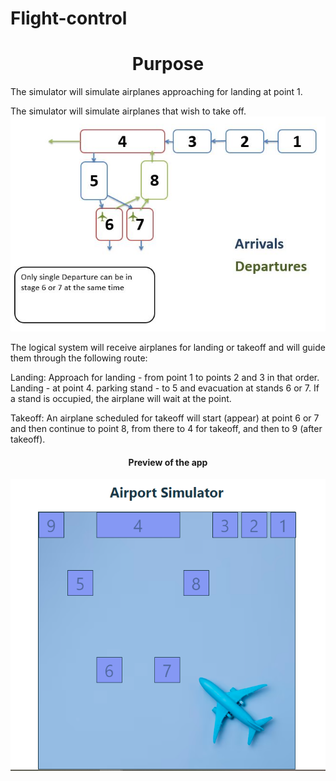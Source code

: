 # Flight-control
<div align="center">
<h1>Purpose</h1>
</div>
<div>
The simulator will simulate airplanes approaching for landing at point 1.

The simulator will simulate airplanes that wish to take off.
<img src="https://github.com/Tali74/Flight-control/blob/main/Capture.JPG" width="800">

The logical system will receive airplanes for landing or takeoff and will guide them through the following route:

Landing:
Approach for landing - from point 1 to points 2 and 3 in that order.
Landing - at point 4.
parking stand - to 5 and evacuation at stands 6 or 7. If a stand is occupied, the airplane will wait at the point.

Takeoff:
An airplane scheduled for takeoff will start (appear) at point 6 or 7 and then continue to point 8, from there to 4 for takeoff, and then to 9 (after takeoff).
</div>
<div align="center">
<h4>Preview of the app</h4>
<img src="https://github.com/Tali74/Flight-control/blob/main/airportSimulator.PNG" width="800">
</div>
